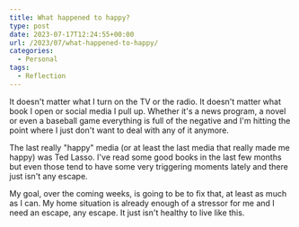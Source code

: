 ```yaml
---
title: What happened to happy?
type: post
date: 2023-07-17T12:24:55+00:00
url: /2023/07/what-happened-to-happy/
categories:
  - Personal
tags:
  - Reflection
---
```


It doesn't matter what I turn on the TV or the radio. It doesn't matter what book I open or social media I pull up. Whether it's a news program, a novel or even a baseball game everything is full of the negative and I'm hitting the point where I just don't want to deal with any of it anymore.

The last really "happy" media (or at least the last media that really made me happy) was Ted Lasso. I've read some good books in the last few months but even those tend to have some very triggering moments lately and there just isn't any escape.

My goal, over the coming weeks, is going to be to fix that, at least as much as I can. My home situation is already enough of a stressor for me and I need an escape, any escape. It just isn't healthy to live like this.